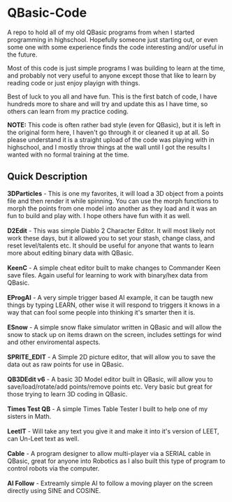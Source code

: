 # QBasic-Code

A repo to hold all of my old QBasic programs from when I started programming in highschool. Hopefully 
someone just starting out, or even some one with some experience finds the code interesting and/or useful 
in the future.

Most of this code is just simple programs I was building to learn at the time, and probably not very useful 
to anyone except those that like to learn by reading code or just enjoy playign with things. 

Best of luck to you all and have fun. This is the first batch of code, I have hundreds more to share and 
will try and update this as I have time, so others can learn from my practice coding.

**NOTE:** This code is often rather bad style (even for QBasic), but it is left in the original form here, I haven't go through it or cleaned it up at all. So please understand it is a straight upload of the code was playing with in highschool, and I mostly throw things at the wall until I got the results I wanted with no formal training at the time. 

## Quick Description 
<b>3DParticles</b> - This is one my favorites, it will load a 3D object from a points file and then render it while spinning. You can use the morph functions to morph the points from one model into another as they load and it was an fun to build and play with. I hope others have fun with it as well.<br><br>
<b>D2Edit</b> - This was simple Diablo 2 Character Editor. It will most likely not work these days, but it allowed you to set your stash, change class, and reset level/talents etc. It should be useful for anyone that wants to learn more about editing binary data with QBasic.<br><br>
<b>KeenC</b> - A simple cheat editor built to make changes to Commander Keen save files. Again useful for learning to work with binary/hex data from QBasic.<br><br>
<b>EProgAI</b> - A very simple trigger based AI example, it can be taugth new things by typing LEARN, other wise it will respond to triggers it knows in a way that can fool some people into thinking it's smarter then it is.<br><br>
<b>ESnow</b> - A simple snow flake simulator written in QBasic and will allow the snow to stack up on items drawn on the screen, includes settings for wind and other enviromental aspects.<br><br>
<b>SPRITE_EDIT</b> - A Simple 2D picture editor, that will allow you to save the data out as raw points for use in QBasic.<br><br>
<b>QB3DEdit v6</b> - A basic 3D Model editor built in QBasic, will allow you to save/load/rotate/add points/remove points etc. Very basic but great for those trying to learn 3D coding in QBasic.<br><br>
<b>Times Test QB</b> - A simple Times Table Tester I built to help one of my sisters in Math.<br><br>
<b>LeetIT</b> - Will take any text you give it and make it into it's version of LEET, can Un-Leet text as well. <br><br>
<b>Cable</b> - A program designer to allow multi-player via a SERIAL cable in QBasic, great for anyone into Robotics as I also built this type of program to control robots via the computer.<br><br>
<b>AI Follow</b> - Extreamly simple AI to follow a moving player on the screen directly using SINE and COSINE.<br><br>
